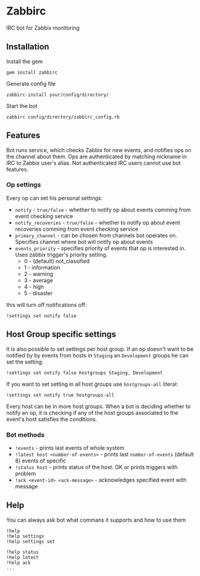 Zabbirc
=======

IRC bot for Zabbix monitoring

Installation
------------
Install the gem
```
gem install zabbirc
```
Generate config file
```
zabbirc-install your/config/directory/
```
Start the bot
```
zabbirc config/directory/zabbirc_config.rb
```

Features
--------
Bot runs service, which checks Zabbix for new events, and notifies ops on the channel about them.
Ops are authenticated by matching nickname in IRC to Zabbix user's alias.
Not authenticated IRC users cannot use bot features.
### Op settings
Every op can set his personal settings:
* `notify` - `true/false` - whether to notify op about events comming from event checking service
* `notify_recoveries` - `true/false` - whether to notify op about event recoveries comming from event checking service
* `primary_channel` - can be chosen from channels bot operates on. Specifies channel where bot will notify op about events
* `events_priority` - specifies priority of events that op is interested in. Uses zabbix trigger's priority setting.
  * 0 - (default) not_classified
  * 1 - information
  * 2 - warning
  * 3 - average
  * 4 - high
  * 5 - disaster

this will turn off notifications off:
```
!settings set notify false
```

## Host Group specific settings
It is also possible to set settings per host group. If an op doesn't want to be notified by by events from hosts in `Staging` an `Development` groups he can set the setting:
```
!settings set notify false hostgroups Staging, Development
```

If you want to set setting in all host groups use `hostgroups-all` literal:
```
!settings set notify true hostgroups-all
```

Every host can be in more host groups. When a bot is deciding whether to notify an op, it is checking if any of the host groups associated to the event's host satisfies the conditions.

### Bot methods
* `!events` - prints last events of whole system
* `!latest host <number-of-events>` - prints last `number-of-events` (default 8) events of specific
* `!status host` - prints status of the host. OK or prints triggers with problem
* `!ack <event-id> <ack-message>` - acknowledges specified event with message


Help
----
You can always ask bot what commans it supports and how to use them
```
!help
!help settings
!help settings set

!help status
!help latest
!help ack
...
```


